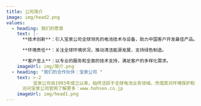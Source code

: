 ```yaml
---
title: 公司简介
image: img/head2.png
values:
  - heading: 我们的愿景
    text: |-
      **技术创新**：引入宝泉公司全球领先的电池技术与设备，助力中国客户开发最佳产品。

      **环境责任**：关注全球环境状况，推动清洁能源发展，支持绿色制造。

      **客户至上**：以专业的服务和全面的技术支持，满足客户的多样化需求。
    imageUrl: img/简介.png
  - heading: "我们的合作伙伴：宝泉公司 "
    text: >-2
          宝泉公司自1993年成立以来，始终活跃于全球电池业务领域。凭借其对环境保护和清洁能源的关注，宝泉公司开发出满足客户需求的创新设备，助力全球电池行业的技术革新。
      访问宝泉公司官网了解更多：www.hohsen.co.jp
    imageUrl: img/head1.png
---
```

